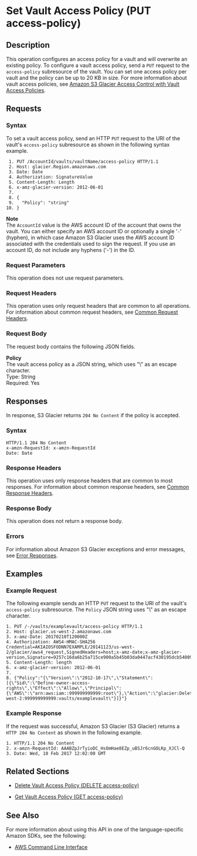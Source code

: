 # Set Vault Access Policy \(PUT access\-policy\)<a name="api-SetVaultAccessPolicy"></a>

## Description<a name="api-SetVaultAccessPolicy-description"></a>

This operation configures an access policy for a vault and will overwrite an existing policy\. To configure a vault access policy, send a `PUT` request to the `access-policy` subresource of the vault\. You can set one access policy per vault and the policy can be up to 20 KB in size\. For more information about vault access policies, see [Amazon S3 Glacier Access Control with Vault Access Policies](vault-access-policy.md)\. 

## Requests<a name="api-SetVaultAccessPolicy-requests"></a>

### Syntax<a name="api-SetVaultAccessPolicy-requests-syntax"></a>

To set a vault access policy, send an HTTP `PUT` request to the URI of the vault's `access-policy` subresource as shown in the following syntax example\.

```
 1. PUT /AccountId/vaults/vaultName/access-policy HTTP/1.1
 2. Host: glacier.Region.amazonaws.com
 3. Date: Date
 4. Authorization: SignatureValue
 5. Content-Length: Length
 6. x-amz-glacier-version: 2012-06-01
 7. 			
 8. {
 9.   "Policy": "string"
10. }
```

 

**Note**  
The `AccountId` value is the AWS account ID of the account that owns the vault\. You can either specify an AWS account ID or optionally a single '`-`' \(hyphen\), in which case Amazon S3 Glacier uses the AWS account ID associated with the credentials used to sign the request\. If you use an account ID, do not include any hyphens \('\-'\) in the ID\.

### Request Parameters<a name="api-SetVaultAccessPolicy-requests-parameters"></a>

This operation does not use request parameters\.

### Request Headers<a name="api-SetVaultAccessPolicy-requests-headers"></a>

This operation uses only request headers that are common to all operations\. For information about common request headers, see [Common Request Headers](api-common-request-headers.md)\.

### Request Body<a name="api-SetVaultAccessPolicy-requests-elements"></a>

The request body contains the following JSON fields\.

 **Policy**   
The vault access policy as a JSON string, which uses "\\" as an escape character\.  
 Type: String   
 Required: Yes

## Responses<a name="api-SetVaultAccessPolicy-responses"></a>

In response, S3 Glacier returns `204 No Content` if the policy is accepted\.

### Syntax<a name="api-SetVaultAccessPolicy-response-syntax"></a>

```
HTTP/1.1 204 No Content
x-amzn-RequestId: x-amzn-RequestId
Date: Date
```

### Response Headers<a name="api-SetVaultAccessPolicy-responses-headers"></a>

This operation uses only response headers that are common to most responses\. For information about common response headers, see [Common Response Headers](api-common-response-headers.md)\.

### Response Body<a name="api-SetVaultAccessPolicy-responses-elements"></a>

This operation does not return a response body\.

### Errors<a name="api-SetVaultAccessPolicy-responses-errors"></a>

For information about Amazon S3 Glacier exceptions and error messages, see [Error Responses](api-error-responses.md)\.

## Examples<a name="api-SetVaultAccessPolicy-examples"></a>

### Example Request<a name="api-SetVaultAccessPolicy-example-request"></a>

The following example sends an HTTP `PUT` request to the URI of the vault's `access-policy` subresource\. The `Policy` JSON string uses "\\" as an escape character\.

```
1. PUT /-/vaults/examplevault/access-policy HTTP/1.1
2. Host: glacier.us-west-2.amazonaws.com
3. x-amz-Date: 20170210T120000Z
4. Authorization: AWS4-HMAC-SHA256 Credential=AKIAIOSFODNN7EXAMPLE/20141123/us-west-2/glacier/aws4_request,SignedHeaders=host;x-amz-date;x-amz-glacier-version,Signature=9257c16da6b25a715ce900a5b45b03da0447acf430195dcb540091b12966f2a2
5. Content-Length: length
6. x-amz-glacier-version: 2012-06-01
7. 
8. {"Policy":"{\"Version\":\"2012-10-17\",\"Statement\":[{\"Sid\":\"Define-owner-access-rights\",\"Effect\":\"Allow\",\"Principal\":{\"AWS\":\"arn:aws:iam::999999999999:root\"},\"Action\":\"glacier:DeleteArchive\",\"Resource\":\"arn:aws:glacier:us-west-2:999999999999:vaults/examplevault\"}]}"}
```

### Example Response<a name="api-SetVaultAccessPolicy-example-response"></a>

If the request was successful, Amazon S3 Glacier \(S3 Glacier\) returns a `HTTP 204 No Content` as shown in the following example\.

```
1. HTTP/1.1 204 No Content
2. x-amzn-RequestId: AAABZpJrTyioDC_HsOmHae8EZp_uBSJr6cnGOLKp_XJCl-Q
3. Date: Wed, 10 Feb 2017 12:02:00 GMT
```

## Related Sections<a name="related-sections-SetVaultAccessPolicy"></a>

 
+ [Delete Vault Access Policy \(DELETE access\-policy\)](api-DeleteVaultAccessPolicy.md)

 
+ [Get Vault Access Policy \(GET access\-policy\)](api-GetVaultAccessPolicy.md)

## See Also<a name="api-SetVaultAccessPolicy_SeeAlso"></a>

For more information about using this API in one of the language\-specific Amazon SDKs, see the following:
+  [AWS Command Line Interface](https://docs.aws.amazon.com/cli/latest/reference/glacier/set-vault-access-policy.html) 